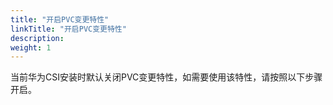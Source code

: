 ```yaml
---
title: "开启PVC变更特性"
linkTitle: "开启PVC变更特性"
description: 
weight: 1
---
```


当前华为CSI安装时默认关闭PVC变更特性，如需要使用该特性，请按照以下步骤开启。



